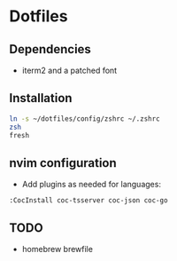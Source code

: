 # Dotfiles

## Dependencies
- iterm2 and a patched font

## Installation
```sh
ln -s ~/dotfiles/config/zshrc ~/.zshrc
zsh
fresh
```

## nvim configuration
- Add plugins as needed for languages:
```
:CocInstall coc-tsserver coc-json coc-go
```

## TODO
- homebrew brewfile

